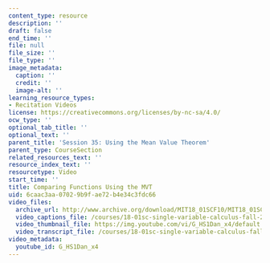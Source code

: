 ```yaml
---
content_type: resource
description: ''
draft: false
end_time: ''
file: null
file_size: ''
file_type: ''
image_metadata:
  caption: ''
  credit: ''
  image-alt: ''
learning_resource_types:
- Recitation Videos
license: https://creativecommons.org/licenses/by-nc-sa/4.0/
ocw_type: ''
optional_tab_title: ''
optional_text: ''
parent_title: 'Session 35: Using the Mean Value Theorem'
parent_type: CourseSection
related_resources_text: ''
resource_index_text: ''
resourcetype: Video
start_time: ''
title: Comparing Functions Using the MVT
uid: 6caac3aa-0702-9b9f-ae72-b4e34c3fdc66
video_files:
  archive_url: http://www.archive.org/download/MIT18_01SCF10/MIT18_01SCF10Rec_26_300k.mp4
  video_captions_file: /courses/18-01sc-single-variable-calculus-fall-2010/c8b034f1cc5e59a9a8ffb41f0cfed481_G_HS1Dan_x4.vtt
  video_thumbnail_file: https://img.youtube.com/vi/G_HS1Dan_x4/default.jpg
  video_transcript_file: /courses/18-01sc-single-variable-calculus-fall-2010/c34fac441fdde91f6b0429664aacafd0_G_HS1Dan_x4.pdf
video_metadata:
  youtube_id: G_HS1Dan_x4
---
```

